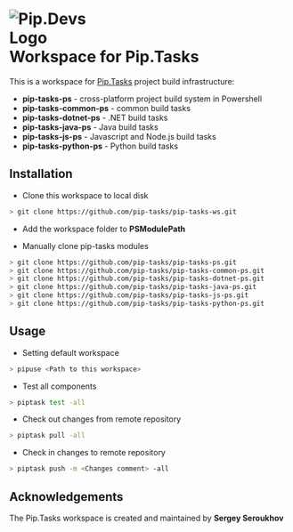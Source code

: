 # <img src="https://github.com/pip-tasks/pip-tasks-ps/raw/master/artifacts/logo.png" alt="Pip.Devs Logo" style="max-width:30%"> <br/> Workspace for Pip.Tasks

This is a workspace for [Pip.Tasks](https://github.com/pip-tasks/pip-tasks) project build infrastructure:

- **pip-tasks-ps** - cross-platform project build system in Powershell
- **pip-tasks-common-ps** - common build tasks
- **pip-tasks-dotnet-ps** - .NET build tasks
- **pip-tasks-java-ps** - Java build tasks
- **pip-tasks-js-ps** - Javascript and Node.js build tasks
- **pip-tasks-python-ps** - Python build tasks

## Installation

- Clone this workspace to local disk
```bash
> git clone https://github.com/pip-tasks/pip-tasks-ws.git
```

- Add the workspace folder to **PSModulePath**

- Manually clone pip-tasks modules
```bash
> git clone https://github.com/pip-tasks/pip-tasks-ps.git
> git clone https://github.com/pip-tasks/pip-tasks-common-ps.git
> git clone https://github.com/pip-tasks/pip-tasks-dotnet-ps.git
> git clone https://github.com/pip-tasks/pip-tasks-java-ps.git
> git clone https://github.com/pip-tasks/pip-tasks-js-ps.git
> git clone https://github.com/pip-tasks/pip-tasks-python-ps.git
```

## Usage

- Setting default workspace
```bash
> pipuse <Path to this workspace>
```

- Test all components
``` bash
> piptask test -all
```

- Check out changes from remote repository
```bash
> piptask pull -all
```

- Check in changes to remote repository
```bash
> piptask push -m <Changes comment> -all
```

## Acknowledgements

The Pip.Tasks workspace is created and maintained by **Sergey Seroukhov**
